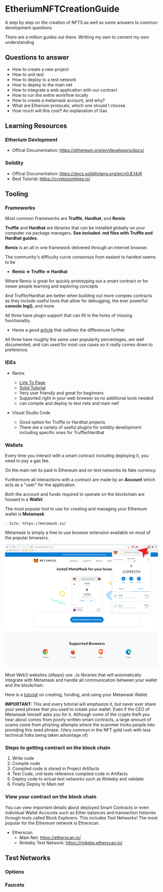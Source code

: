 # EtheriumNFTCreationGuide
A step by step on the creation of NFTS as well as some answers to common development questions

There are a million guides out there. Writting my own to cement my own understanding

## Questions to answer
- How to create a new project
- How to unit test
- How to deploy to a test network
- How to deploy to the main net
- How to integrate a web application with our contract
- How to run the entire workflow locally
- How to create a metamask account, and why?
- What are Etherium protocals, which one should I choose
- How much will this cost? An explanation of Gas

## Learning Resources
### Etherium Devlopment
- Offical Documentation: https://ethereum.org/en/developers/docs/

### Solidity
- Offical Documentation: https://docs.soliditylang.org/en/v0.8.14/#
- Best Tutorial: https://cryptozombies.io/

## Tooling
### Frameworks
Most common Frameworks are **Truffle**, **Hardhat**, and **Remix**

**Truffle** and **Hardhat** are libraries that can be installed globally on your computer via package managers. **See included .md files with Truffle and Hardhat guides.**

**Remix** is an all in one framework delivered through an internet browser.

The community's difficulty curve consensus from easiest to hardest seems to be
 - **Remix => Truffle => Hardhat**

Where Remix is great for quickly prototyping out a smart contract or for newer people learning and exploring concepts

And Truffle/Hardhat are better when building out more complex contracts as they include useful tools that allow for debugging, the ever powerful **console.log()**, and more. 

All three have plugin support that can fill in the holes of missing functionality.

- Heres a good [article](https://theblockchainguy.dev/hardhat-vs-truffle-vs-remix) that outlines the differences further

All three have roughly the same user popularity percentages, are well documented, and can used for most use cases so it really comes down to preference.

### IDEs
- Remix
    - [Link To Page](https://remix.ethereum.org/#optimize=false&runs=200&evmVersion=null&version=soljson-v0.8.7+commit.e28d00a7.js)
    - [Solid Tutorial](https://www.youtube.com/watch?v=bZKVfXmzRDw&ab_channel=ArturChmaro)
    - Very user friendly and great for beginners
    - Supported right in your web browser so no additional tools needed
    - can compile and deploy to test nets and main net!

- Visual Studio Code
    - Good option for Truffle or Hardhat projects
    - There are a variety of useful plugins for solidity development including specific ones for Truffle/Hardhat

### Wallets
Every time you interact with a smart contract including deploying it, you need to pay a gas fee.

On the main net its paid in Ethereum and  on test networks its fake currency.

Furthermore all interactions with a contract are made by an **Account** which acts as a "user" for the application.

Both the account and funds required to operate on the blockchain are housed in a **Wallet**

The most popular tool to use for creating and managing your Ethereum wallet is **Metamask**

    - Site: https://metamask.io/

Metamask is simply a free to use browser extension available on most of the popular browsers.

![Meta mask](./content/MetaMask.png "MetaMask")

Most Web3 websites (dApps) use .Js libraries that will automatically integrate with Metamask and handle all communication between your wallet and the blockchain.

Here is a [tutorial](https://www.youtube.com/watch?v=tw-tQD0jztE&ab_channel=MoneyZG) on creating, funding, and using your Metamask Wallet.

**IMPORTANT:** This and every tutorial will emphasize it, but never ever share your seed phrase that you used to create your wallet. Even if the CEO of Metamask himself asks you for it. Although some of the crypto theft you hear about comes from poorly written smart contracts, a large amount of scams come from phishing attempts where the scammer tricks people into providing this seed phrase. (Very common in the NFT gold rush with less technical folks being taken advantage of)

### Steps to getting contract on the block chain
 1. Write code
 2. Compile code
 3. Compiled code is stored in Project Artifacts
 4. Test Code, unit tests reference compiled code in Artifacts
 5. Deploy code to actual test networks such as Rinkeby and validate
 6. Finally Deploy to Main net

 ### View your contract on the block chain
 You can view important details about deployed Smart Contracts or even individual Wallet Accounts such as Ether balances and transaction histories through tools called Block Explorers. This includes Test Networks! The most popular for the Ethereum network is Etherscan.
 - Etherscan
    - Main Net: https://etherscan.io/
    - Rinkeby Test Network: https://rinkeby.etherscan.io/


## Test Networks
### Options
### Faucets
